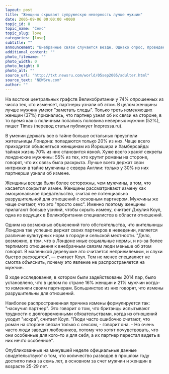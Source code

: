 ```yaml
---
layout: post
title: "Женщины скрывают супружескую неверность лучше мужчин"
date: 2005-09-06 00:00:00 +0000
topic_id: 8
topic_name: "Секс"
topic_slug: love
categories: [love]
subtitle: ""
announcement: "Внебрачные связи случаются везде. Однако опрос, проведенный в Великобритании, обнаружил любопытную географическую закономерность. Выяснилось, что умение не попадаться на адюльтере зависит от места проживания. Социологическое исследование по заказу газеты Times провел фонд общественного мнения Populus. На основе случайной выборки было анонимно опрошено 1052 женщин и 962 мужчин старше 18 лет."
additional_content: ""
photo_filename: ""
photo_width: 0
photo_height: 0
photo_alt: ""
source_url: "http://txt.newsru.com/world/05sep2005/adulter.html"
source_text: "NEWSru.com"
author: ""
---
```

На востоке центральных графств Великобритании у 74% опрошенных из числа тех, кто изменяет, партнеры узнали об этом. В целом женщины лучше мужчин умеют "заметать следы". Только треть изменяющих женщин (37%) признались, что партнер узнал об их связи на стороне, в то время как с поличным попались половина неверных мужчин (52%), пишет Times (перевод статьи публикует Inopressa.ru).

В умении держать все в тайне больше остальных преуспели жительницы Лондона: попадаются только 20% из них. Чаще всего приходится объясняться женщинам из Йоркшира и Хамберсайда: тайная жизнь 70% из них становится явной. Хуже всего хранят секреты лондонские мужчины: 55% из тех, кто крутит романы на стороне, говорят, что их связь была раскрыта. Лучше всего держат свои интрижки в тайне мужчины с севера Англии: только у 30% из них партнерши узнали об измене.

Женщины всегда были более осторожны, чем мужчины, в том, что касается сокрытия измен. Женщины рассматривают измену как эмоциональное предательство, считая ее потенциально разрушительной для отношений с основным партнером. Мужчины же чаще считают, что это "просто секс". Именно поэтому женщины прилагают больше усилий, чтобы скрыть измену, считает Джулия Коул, одна из ведущих в Великобритании специалистов в области отношений.

Одним из возможных объяснений того обстоятельства, что жительницы Лондона так успешно держат своих партнеров в неведении, является различие культурных норм в городе и сельской местности. "Дело, возможно, в том, что в Лондоне иные социальные нормы, и из-за более терпимого отношения к внебрачным связям люди меньше об этом говорят. В маленькой деревушке это считается неприемлемым, и слухи быстро расходятся", &mdash; считает Коул. Тем не менее специалист не смогла объяснить, почему это явление не распространяется на мужчин.

В ходе исследования, в котором были задействованы 2014 пар, было установлено, что в целом по стране 16% женщин и 21% мужчин когда-то изменяли своим партнерам. Большинство из них говорят, что измены разрушительны для отношений.

Наиболее распространенная причина измены формулируется так: "наскучил партнер". Это говорит о том, что британцы испытывают трудности с долговременными обязательствами, когда из отношений уходит "искра", считает Коул. "Люди часто ошибочно считают, что роман на стороне связан только с сексом, - говорит она. - Но очень часто люди заводят любовников, потому что хотят почувствовать, что они особенные для кого-то и для себя, а их партнер перестал видеть в них нечто особенное".

Опубликованные на минувшей неделе официальные данные свидетельствуют о том, что количество разводов в прошлом году достигло пика за семь лет, в основном за счет мужчин и женщин в возрасте 25-29 лет.
